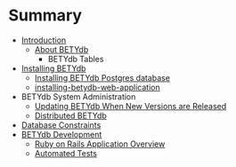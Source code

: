 # Summary

* [Introduction](README.md)
   * [About BETYdb](about_betydb.md)
       * BETYdb Tables
* [Installing BETYdb](installing_betydb.md)
   * [Installing BETYdb Postgres database](installing_betydb_postgres_database.md)
   * [installing-betydb-web-application](installing-betydb-web-application.md)
* BETYdb System Administration
   * [Updating BETYdb When New Versions are Released](updating_betydb_when_new_versions_are_released.md)
   * [Distributed BETYdb](distributed_betydb.md)
* [Database Constraints](database_constraints.md)
* [BETYdb Development](betydb_development.md)
   * [Ruby on Rails Application Overview](ruby_on_rails_application_overview.md)
   * [Automated Tests](automated_tests.md)

